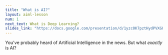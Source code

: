```yaml
---
title: "What is AI?"
layout: aiml-lesson
num: 1
next_text: What is Deep Learning?
slides_link: "https://docs.google.com/presentation/d/1yzc0K7pztHydPVXGULlYszm-J_OnqRxkjr5PlQ4RHDc/"
---
```


You've probably heard of Artificial Intelligence in the news. But what *exactly* is AI?
